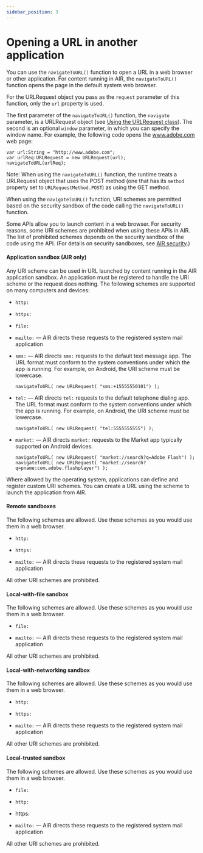 ```yaml
---
sidebar_position: 3
---
```


# Opening a URL in another application

You can use the `navigateToURL()` function to open a URL in a web browser or
other application. For content running in AIR, the `navigateToURL()` function
opens the page in the default system web browser.

For the URLRequest object you pass as the `request` parameter of this function,
only the `url` property is used.

The first parameter of the `navigateToURL()` function, the `navigate` parameter,
is a URLRequest object (see
[Using the URLRequest class](./loading-external-data.md#using-the-urlrequest-class)).
The second is an optional `window` parameter, in which you can specify the
window name. For example, the following code opens the www.adobe.com web page:

```
var url:String = "http://www.adobe.com";
var urlReq:URLRequest = new URLRequest(url);
navigateToURL(urlReq);
```

Note: When using the `navigateToURL()` function, the runtime treats a URLRequest
object that uses the POST method (one that has its `method` property set to
`URLRequestMethod.POST`) as using the GET method.

When using the `navigateToURL()` function, URI schemes are permitted based on
the security sandbox of the code calling the `navigateToURL()` function.

Some APIs allow you to launch content in a web browser. For security reasons,
some URI schemes are prohibited when using these APIs in AIR. The list of
prohibited schemes depends on the security sandbox of the code using the API.
(For details on security sandboxes, see
[AIR security](../../security/air-security/index.md).)

#### Application sandbox (AIR only)

Any URI scheme can be used in URL launched by content running in the AIR
application sandbox. An application must be registered to handle the URI scheme
or the request does nothing. The following schemes are supported on many
computers and devices:

- `http:`

- `https:`

- `file:`

- `mailto:` — AIR directs these requests to the registered system mail
  application

- `sms:` — AIR directs `sms:` requests to the default text message app. The URL
  format must conform to the system conventions under which the app is running.
  For example, on Android, the URI scheme must be lowercase.

      navigateToURL( new URLRequest( "sms:+15555550101") );

- `tel:` — AIR directs `tel:` requests to the default telephone dialing app. The
  URL format must conform to the system conventions under which the app is
  running. For example, on Android, the URI scheme must be lowercase.

      navigateToURL( new URLRequest( "tel:5555555555") );

- `market:` — AIR directs `market:` requests to the Market app typically
  supported on Android devices.

      navigateToURL( new URLRequest( "market://search?q=Adobe Flash") );
      navigateToURL( new URLRequest( "market://search?q=pname:com.adobe.flashplayer") );

Where allowed by the operating system, applications can define and register
custom URI schemes. You can create a URL using the scheme to launch the
application from AIR.

#### Remote sandboxes

The following schemes are allowed. Use these schemes as you would use them in a
web browser.

- `http:`

- `https:`

- `mailto:` — AIR directs these requests to the registered system mail
  application

All other URI schemes are prohibited.

#### Local-with-file sandbox

The following schemes are allowed. Use these schemes as you would use them in a
web browser.

- `file:`

- `mailto:` — AIR directs these requests to the registered system mail
  application

All other URI schemes are prohibited.

#### Local-with-networking sandbox

The following schemes are allowed. Use these schemes as you would use them in a
web browser.

- `http:`

- `https:`

- `mailto:` — AIR directs these requests to the registered system mail
  application

All other URI schemes are prohibited.

#### Local-trusted sandbox

The following schemes are allowed. Use these schemes as you would use them in a
web browser.

- `file:`

- `http:`

- https:

- `mailto:` — AIR directs these requests to the registered system mail
  application

All other URI schemes are prohibited.
